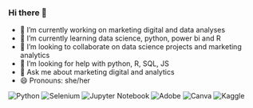 ### Hi there 👋

- 🔭 I’m currently working on marketing digital and data analyses 
- 🌱 I’m currently learning data science, python, power bi and R
- 👯 I’m looking to collaborate on data science projects and marketing analytics
- 🤔 I’m looking for help with python, R, SQL, JS
- 💬 Ask me about marketing digital and analytics 
- 😄 Pronouns: she/her

<p>

![Python](https://img.shields.io/badge/python-3670A0?style=for-the-badge&logo=python&logoColor=ffdd54)
![Selenium](https://img.shields.io/badge/-selenium-%43B02A?style=for-the-badge&logo=selenium&logoColor=white)
![Jupyter Notebook](https://img.shields.io/badge/jupyter-%23FA0F00.svg?style=for-the-badge&logo=jupyter&logoColor=white)
![Adobe](https://img.shields.io/badge/adobe-%23FF0000.svg?style=for-the-badge&logo=adobe&logoColor=white)
![Canva](https://img.shields.io/badge/Canva-%2300C4CC.svg?style=for-the-badge&logo=Canva&logoColor=white)
![Kaggle](https://img.shields.io/badge/Kaggle-035a7d?style=for-the-badge&logo=kaggle&logoColor=white)

  
